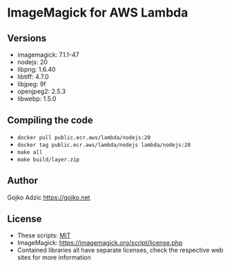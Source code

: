 # ImageMagick for AWS Lambda

## Versions

* imagemagick: 7.1.1-47
* nodejs: 20
* libpng: 1.6.40
* libtiff: 4.7.0
* libjpeg: 9f
* openjpeg2: 2.5.3
* libwebp: 1.5.0

## Compiling the code

* `docker pull public.ecr.aws/lambda/nodejs:20`
* `docker tag public.ecr.aws/lambda/nodejs lambda/nodejs:20`
* `make all`
* `make build/layer.zip`

## Author

Gojko Adzic <https://gojko.net>

## License

* These scripts: [MIT](https://opensource.org/licenses/MIT)
* ImageMagick: https://imagemagick.org/script/license.php
* Contained libraries all have separate licenses, check the respective web sites for more information
